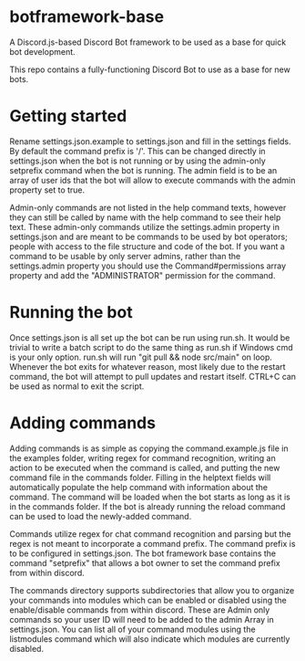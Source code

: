 # botframework-base
A Discord.js-based Discord Bot framework to be used as a base for quick bot development.


This repo contains a fully-functioning Discord Bot to use as a base for new bots.


# Getting started
Rename settings.json.example to settings.json and fill in the settings fields. By default the command prefix is '/'. This can be changed directly in settings.json when the bot is not running or by using the admin-only setprefix command when the bot is running. The admin field is to be an array of user ids that the bot will allow to execute commands with the admin property set to true.


Admin-only commands are not listed in the help command texts, however they can still be called by name with the help command to see their help text. These admin-only commands utilize the settings.admin property in settings.json and are meant to be commands to be used by bot operators; people with access to the file structure and code of the bot. If you want a command to be usable by only server admins, rather than the settings.admin property you should use the Command#permissions array property and add the "ADMINISTRATOR" permission for the command.


# Running the bot
Once settings.json is all set up the bot can be run using run.sh. It would be trivial to write a batch script to do the same thing as run.sh if Windows cmd is your only option. run.sh will run "git pull && node src/main" on loop. Whenever the bot exits for whatever reason, most likely due to the restart command, the bot will attempt to pull updates and restart itself. CTRL+C can be used as normal to exit the script.


# Adding commands
Adding commands is as simple as copying the command.example.js file in the examples folder, writing regex for command recognition, writing an action to be executed when the command is called, and putting the new command file in the commands folder. Filling in the helptext fields will automatically populate the help command with information about the command. The command will be loaded when the bot starts as long as it is in the commands folder. If the bot is already running the reload command can be used to load the newly-added command.

Commands utilize regex for chat command recognition and parsing but the regex is not meant to incorporate a command prefix. The command prefix is to be configured in settings.json. The bot framework base contains the command "setprefix" that allows a bot owner to set the command prefix from within discord.

The commands directory supports subdirectories that allow you to organize your commands into modules which can be enabled or disabled using the enable/disable commands from within discord. These are Admin only commands so your user ID will need to be added to the admin Array in settings.json. You can list all of your command modules using the listmodules command which will also indicate which modules are currently disabled.
